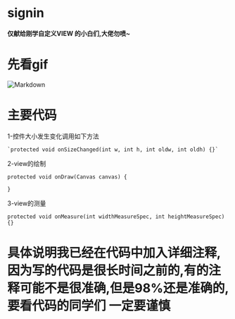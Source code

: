 # signin
**仅献给刚学自定义VIEW 的小白们,大佬勿喷~**

先看gif
=
![Markdown](http://i4.piimg.com/1949/736d8f911c1ab358.gif)

主要代码
=
 1-控件大小发生变化调用如下方法


	`protected void onSizeChanged(int w, int h, int oldw, int oldh) {}`
2-view的绘制

    protected void onDraw(Canvas canvas) {
   
    }

3-view的测量

 	protected void onMeasure(int widthMeasureSpec, int heightMeasureSpec) {}



具体说明我已经在代码中加入详细注释,因为写的代码是很长时间之前的,有的注释可能不是很准确,但是98%还是准确的,要看代码的同学们  一定要谨慎
=


